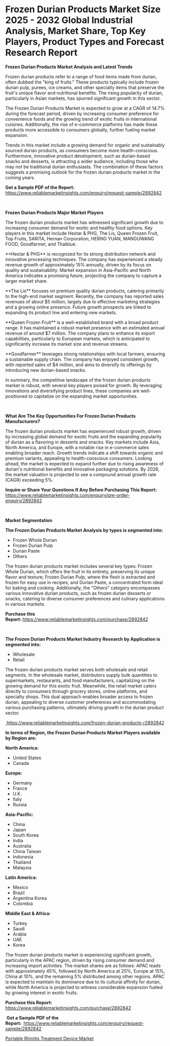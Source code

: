 <p><h1>Frozen Durian Products Market Size 2025 - 2032 Global Industrial Analysis, Market Share, Top Key Players, Product Types and Forecast Research Report</h1></p><p><strong>Frozen Durian Products Market Analysis and Latest Trends</strong></p>
<p><p>Frozen durian products refer to a range of food items made from durian, often dubbed the "king of fruits." These products typically include frozen durian pulp, purees, ice creams, and other specialty items that preserve the fruit's unique flavor and nutritional benefits. The rising popularity of durian, particularly in Asian markets, has spurred significant growth in this sector. </p><p>The Frozen Durian Products Market is expected to grow at a CAGR of 14.7% during the forecast period, driven by increasing consumer preference for convenience foods and the growing trend of exotic fruits in international cuisines. Additionally, the rise of e-commerce platforms has made these products more accessible to consumers globally, further fueling market expansion. </p><p>Trends in this market include a growing demand for organic and sustainably sourced durian products, as consumers become more health-conscious. Furthermore, innovative product development, such as durian-based snacks and desserts, is attracting a wider audience, including those who may not be traditional durian enthusiasts. The combination of these factors suggests a promising outlook for the frozen durian products market in the coming years.</p></p>
<p><strong>Get a Sample PDF of the Report:&nbsp;</strong> <a href="https://www.reliablemarketinsights.com/enquiry/request-sample/2892842?utm_campaign=3064&utm_medium=2&utm_source=Github&utm_content=ia&utm_term=15032025&utm_id=frozen-durian-products">https://www.reliablemarketinsights.com/enquiry/request-sample/2892842</a></p>
<p>&nbsp;</p>
<p><strong>Frozen Durian Products Major Market Players</strong></p>
<p><p>The frozen durian products market has witnessed significant growth due to increasing consumer demand for exotic and healthy food options. Key players in this market include Hextar & PHG, The Lis, Queen Frozen Fruit, Top Fruits, SARITA, Hernan Corporation, HERNG YUAN, MANGUWANG FOOD, Goodfarmer, and Thaiblue.</p><p>**Hextar & PHG** is recognized for its strong distribution network and innovative processing techniques. The company has experienced a steady revenue growth of approximately 15% annually, driven by its focus on quality and sustainability. Market expansion in Asia-Pacific and North America indicates a promising future, projecting the company to capture a larger market share.</p><p>**The Lis** focuses on premium quality durian products, catering primarily to the high-end market segment. Recently, the company has reported sales revenues of about $5 million, largely due to effective marketing strategies and a growing online presence. Future growth prospects are linked to expanding its product line and entering new markets.</p><p>**Queen Frozen Fruit** is a well-established brand with a broad product range. It has maintained a robust market presence with an estimated annual revenue of around $7 million. The company plans to enhance its export capabilities, particularly to European markets, which is anticipated to significantly increase its market size and revenue streams.</p><p>**Goodfarmer** leverages strong relationships with local farmers, ensuring a sustainable supply chain. The company has enjoyed consistent growth, with reported sales of $4 million, and aims to diversify its offerings by introducing new durian-based snacks.</p><p>In summary, the competitive landscape of the frozen durian products market is robust, with several key players poised for growth. By leveraging innovations and diversifying product lines, these companies are well-positioned to capitalize on the expanding market opportunities.</p></p>
<p>&nbsp;</p>
<p><strong>What Are The Key Opportunities For Frozen Durian Products Manufacturers?</strong></p>
<p><p>The frozen durian products market has experienced robust growth, driven by increasing global demand for exotic fruits and the expanding popularity of durian as a flavoring in desserts and snacks. Key markets include Asia, North America, and Europe, with a notable rise in e-commerce sales enabling broader reach. Growth trends indicate a shift towards organic and premium variants, appealing to health-conscious consumers. Looking ahead, the market is expected to expand further due to rising awareness of durian's nutritional benefits and innovative packaging solutions. By 2028, the market valuation is projected to see a compound annual growth rate (CAGR) exceeding 5%.</p></p>
<p><strong>Inquire or Share Your Questions If Any Before Purchasing This Report:</strong> <a href="https://www.reliablemarketinsights.com/enquiry/pre-order-enquiry/2892842?utm_campaign=3064&utm_medium=2&utm_source=Github&utm_content=ia&utm_term=15032025&utm_id=frozen-durian-products">https://www.reliablemarketinsights.com/enquiry/pre-order-enquiry/2892842</a></p>
<p>&nbsp;</p>
<p><strong>Market Segmentation</strong></p>
<p><strong>The Frozen Durian Products Market Analysis by types is segmented into:</strong></p>
<p><ul><li>Frozen Whole Durian</li><li>Frozen Durian Pulp</li><li>Durian Paste</li><li>Others</li></ul></p>
<p><p>The frozen durian products market includes several key types: Frozen Whole Durian, which offers the fruit in its entirety, preserving its unique flavor and texture; Frozen Durian Pulp, where the flesh is extracted and frozen for easy use in recipes; and Durian Paste, a concentrated form ideal for baking and cooking. Additionally, the "Others" category encompasses various innovative durian products, such as frozen durian desserts or snacks, catering to diverse consumer preferences and culinary applications in various markets.</p></p>
<p><strong>Purchase this Report:&nbsp;</strong><a href="https://www.reliablemarketinsights.com/purchase/2892842?utm_campaign=3064&utm_medium=2&utm_source=Github&utm_content=ia&utm_term=15032025&utm_id=frozen-durian-products">https://www.reliablemarketinsights.com/purchase/2892842</a></p>
<p>&nbsp;</p>
<p><strong>The Frozen Durian Products Market Industry Research by Application is segmented into:</strong></p>
<p><ul><li>Wholesale</li><li>Retail</li></ul></p>
<p><p>The frozen durian products market serves both wholesale and retail segments. In the wholesale market, distributors supply bulk quantities to supermarkets, restaurants, and food manufacturers, capitalizing on the growing demand for this exotic fruit. Meanwhile, the retail market caters directly to consumers through grocery stores, online platforms, and specialty shops. This dual approach enables broader access to frozen durian, appealing to diverse customer preferences and accommodating various purchasing patterns, ultimately driving growth in the durian product sector.</p></p>
<p><a href="https://www.reliablemarketinsights.com/frozen-durian-products-r2892842?utm_campaign=3064&utm_medium=2&utm_source=Github&utm_content=ia&utm_term=15032025&utm_id=frozen-durian-products">&nbsp;https://www.reliablemarketinsights.com/frozen-durian-products-r2892842</a></p>
<p><strong>In terms of Region, the Frozen Durian Products Market Players available by Region are:</strong></p>
<p>
    <p> <strong> North America: </strong>
        <ul>
            <li>United States</li>
            <li>Canada</li>
        </ul>
        </p> 
    <p> <strong> Europe: </strong>
        <ul>
            <li>Germany</li>
            <li>France</li>
            <li>U.K.</li>
            <li>Italy</li>
            <li>Russia</li>
        </ul>
        </p> 
    <p> <strong> Asia-Pacific: </strong>
        <ul>
            <li>China</li>
            <li>Japan</li>
            <li>South Korea</li>
            <li>India</li>
            <li>Australia</li>
            <li>China Taiwan</li>
            <li>Indonesia</li>
            <li>Thailand</li>
            <li>Malaysia</li>
        </ul>
        </p> 
    <p> <strong> Latin America: </strong>
        <ul>
            <li>Mexico</li>
            <li>Brazil</li>
            <li>Argentina Korea</li>
            <li>Colombia</li>
        </ul>
        </p> 
    <p> <strong> Middle East & Africa: </strong>
        <ul>
            <li>Turkey</li>
            <li>Saudi</li>
            <li>Arabia</li>
            <li>UAE</li>
            <li>Korea</li>
        </ul>
    </p>
    </p>
<p><p>The frozen durian products market is experiencing significant growth, particularly in the APAC region, driven by rising consumer demand and increasing import activities. The market shares are as follows: APAC leads with approximately 45%, followed by North America at 25%, Europe at 15%, China at 10%, and the remaining 5% distributed among other regions. APAC is expected to maintain its dominance due to its cultural affinity for durian, while North America is projected to witness considerable expansion fueled by growing interest in exotic fruits.</p></p>
<p><strong>Purchase this Report: </strong><a href="https://www.reliablemarketinsights.com/purchase/2892842?utm_campaign=3064&utm_medium=2&utm_source=Github&utm_content=ia&utm_term=15032025&utm_id=frozen-durian-products">https://www.reliablemarketinsights.com/purchase/2892842</a></p>
<p>&nbsp;<strong>Get a Sample PDF of the Report:&nbsp;&nbsp;</strong><a href="https://www.reliablemarketinsights.com/enquiry/request-sample/2892842?utm_campaign=3064&utm_medium=2&utm_source=Github&utm_content=ia&utm_term=15032025&utm_id=frozen-durian-products">https://www.reliablemarketinsights.com/enquiry/request-sample/2892842</a></p>
<p><strong></strong></p>
<p><p><a href="https://github.com/sefathlehki/Market-Research-Report-List-1/blob/main/portable-rhinitis-treatment-device-market.md?utm_campaign=3064&utm_medium=2&utm_source=Github&utm_content=ia&utm_term=15032025&utm_id=frozen-durian-products">Portable Rhinitis Treatment Device Market</a></p></p>